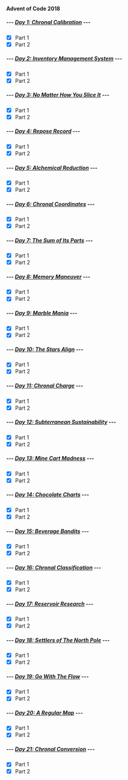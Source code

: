 #### Advent of Code 2018

##### --- [Day 1: Chronal Calibration](d01) ---
- [x] Part 1
- [x] Part 2

##### --- [Day 2: Inventory Management System](d02) ---
- [x] Part 1
- [x] Part 2

##### --- [Day 3: No Matter How You Slice It](d03) ---
- [x] Part 1
- [x] Part 2

##### --- [Day 4: Repose Record](d04) ---
- [x] Part 1
- [x] Part 2

##### --- [Day 5: Alchemical Reduction](d05) ---
- [x] Part 1
- [x] Part 2

##### --- [Day 6: Chronal Coordinates](d06) ---
- [x] Part 1
- [x] Part 2

##### --- [Day 7: The Sum of Its Parts](d07) ---
- [x] Part 1
- [x] Part 2

##### --- [Day 8: Memory Maneuver](d08) ---
- [x] Part 1
- [x] Part 2

##### --- [Day 9: Marble Mania](d09) ---
- [x] Part 1
- [x] Part 2

##### --- [Day 10: The Stars Align](d10) ---
- [x] Part 1
- [x] Part 2

##### --- [Day 11: Chronal Charge](d11) ---
- [x] Part 1
- [x] Part 2

##### --- [Day 12: Subterranean Sustainability](d12) ---
- [x] Part 1
- [x] Part 2

##### --- [Day 13: Mine Cart Madness](d13) ---
- [x] Part 1
- [x] Part 2

##### --- [Day 14: Chocolate Charts](d14) ---
- [x] Part 1
- [x] Part 2

##### --- [Day 15: Beverage Bandits](d15) ---
- [x] Part 1
- [x] Part 2

##### --- [Day 16: Chronal Classification](d16) ---
- [x] Part 1
- [x] Part 2

##### --- [Day 17: Reservoir Research](d17) ---
- [x] Part 1
- [x] Part 2

##### --- [Day 18: Settlers of The North Pole](d18) ---
- [x] Part 1
- [x] Part 2

##### --- [Day 19: Go With The Flow](d19) ---
- [x] Part 1
- [x] Part 2

##### --- [Day 20: A Regular Map](d20) ---
- [x] Part 1
- [x] Part 2

##### --- [Day 21: Chronal Conversion](d21) ---
- [x] Part 1
- [x] Part 2
